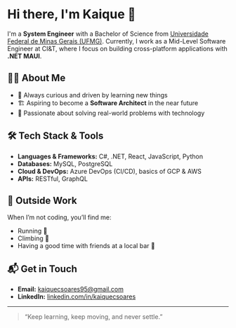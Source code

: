# Hi there, I'm Kaique 👋

I'm a **System Engineer** with a Bachelor of Science from [Universidade Federal de Minas Gerais (UFMG)](https://ufmg.br/). Currently, I work as a Mid-Level Software Engineer at CI&T, where I focus on building cross-platform applications with **.NET MAUI**.

## 👨‍💻 About Me

- 🚀 Always curious and driven by learning new things
- 🏗️ Aspiring to become a **Software Architect** in the near future
- 💼 Passionate about solving real-world problems with technology

## 🛠️ Tech Stack & Tools

- **Languages & Frameworks:** C#, .NET, React, JavaScript, Python
- **Databases:** MySQL, PostgreSQL
- **Cloud & DevOps:** Azure DevOps (CI/CD), basics of GCP & AWS
- **APIs:** RESTful, GraphQL

## 🏃 Outside Work

When I’m not coding, you’ll find me:

- Running 🏃
- Climbing 🧗
- Having a good time with friends at a local bar 🍻

## 📬 Get in Touch

- **Email:** kaiquecsoares95@gmail.com
- **LinkedIn:** [linkedin.com/in/kaiquecsoares](https://linkedin.com/in/kaiquecsoares)

---

> “Keep learning, keep moving, and never settle.”

